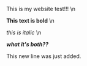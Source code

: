 This is my website test!!! \n

**This text is bold** \n

*this is italic* \n

***what it's both??***   



This new line was just added.